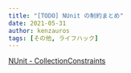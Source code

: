 ```yaml
---
title: "[TODO] NUnit の制約まとめ"
date: 2021-05-31
author: kenzauros
tags: [その他, ライフハック]
---
```


[NUnit - CollectionConstraints](http://www.nunit.org/index.php?p=collectionConstraints&r=2.5)